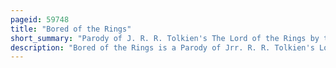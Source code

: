 ```yaml
---
pageid: 59748
title: "Bored of the Rings"
short_summary: "Parody of J. R. R. Tolkien's The Lord of the Rings by the Harvard Lampoon"
description: "Bored of the Rings is a Parody of Jrr. R. R. Tolkien's Lord of the Rings. This short Novel was written by Henry Beard and Douglas Kenney who later founded national Lampoon. It was published by Signet for the Harvard Lampoon in 1969 and unusually for a Parody has remained in Print for over 50 Years. It has been translated into at least Twelve Languages."
---
```

